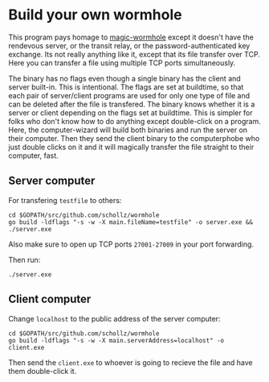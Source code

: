 # Build your own wormhole

This program pays homage to [magic-wormhole](https://github.com/warner/magic-wormhole) except it doesn't have the rendevous server, or the transit relay, or the password-authenticated key exchange. Its not really anything like it, except that its file transfer over TCP. Here you can transfer a file using multiple TCP ports simultaneously. 

The binary has no flags even though a single binary has the client and server built-in. This is intentional. The flags are set at buildtime, so that each pair of server/client programs are used for only one type of file and can be deleted after the file is transfered. The binary knows whether it is a server or client depending on the flags set at buildtime. This is simpler for folks who don't know how to do anything except double-click on a program. Here, the computer-wizard will build both binaries and run the server on their computer. Then they send the client binary to the computerphobe who just double clicks on it and it will magically transfer the file straight to their computer, fast.

## Server computer

For transfering `testfile` to others:

```
cd $GOPATH/src/github.com/schollz/wormhole
go build -ldflags "-s -w -X main.fileName=testfile" -o server.exe && ./server.exe
```

Also make sure to open up TCP ports `27001-27009` in your port forwarding.

Then run:

```
./server.exe
```


## Client computer

Change `localhost` to the public address of the server computer:

```
cd $GOPATH/src/github.com/schollz/wormhole
go build -ldflags "-s -w -X main.serverAddress=localhost" -o client.exe
```

Then send the `client.exe` to whoever is going to recieve the file and have them double-click it.
